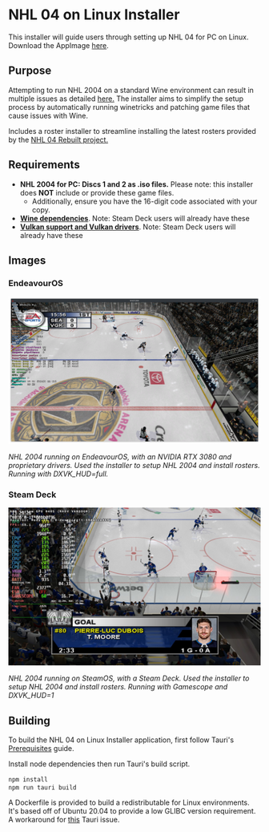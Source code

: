 # NHL 04 on Linux Installer

This installer will guide users through setting up NHL 04 for PC on Linux. Download the AppImage [here](https://github.com/amanojeremie/nhl04-linux-installer/releases/tag/v0.1.0).

## Purpose

Attempting to run NHL 2004 on a standard Wine environment can result in multiple issues as detailed [here.](https://appdb.winehq.org/objectManager.php?sClass=application&iId=2943)
The installer aims to simplify the setup process by automatically running winetricks and patching game files that cause issues with Wine.

Includes a roster installer to streamline installing the latest rosters provided by the [NHL 04 Rebuilt project.](https://www.tapatalk.com/groups/nhl04rebuilt/nhl04-rebuilt-2023-2024-links-installation-info-t13.html)

## Requirements

- **NHL 2004 for PC: Discs 1 and 2 as .iso files.** Please note: this installer does **NOT** include or provide these game files.
  - Additionally, ensure you have the 16-digit code associated with your copy.
- **[Wine dependencies](https://www.gloriouseggroll.tv/how-to-get-out-of-wine-dependency-hell/)**. Note: Steam Deck users will already have these
- **[Vulkan support and Vulkan drivers](https://github.com/lutris/docs/blob/master/InstallingDrivers.md)**. Note: Steam Deck users will already have these

## Images
### EndeavourOS
![NHL 2004 running in EndeavourOS, NVIDIA RTX 3080](./assets/nhl-endeavouros-screenshot.png)

*NHL 2004 running on EndeavourOS, with an NVIDIA RTX 3080 and proprietary drivers. Used the installer to setup NHL 2004 and install rosters. Running with DXVK_HUD=full.*

### Steam Deck
![NHL 2004 running in EndeavourOS, NVIDIA RTX 3080](./assets/nhl-steamos-screenshot.jpg)

*NHL 2004 running on SteamOS, with a Steam Deck. Used the installer to setup NHL 2004 and install rosters. Running with Gamescope and DXVK_HUD=1*

## Building

To build the NHL 04 on Linux Installer application, first follow Tauri's [Prerequisites](https://tauri.app/v1/guides/getting-started/prerequisites) guide.

Install node dependencies then run Tauri's build script.

```
npm install
npm run tauri build
```

A Dockerfile is provided to build a redistributable for Linux environments. It's based off of Ubuntu 20.04 to provide a low GLIBC version requirement.
A workaround for [this](https://github.com/tauri-apps/tauri/issues/1355) Tauri issue.